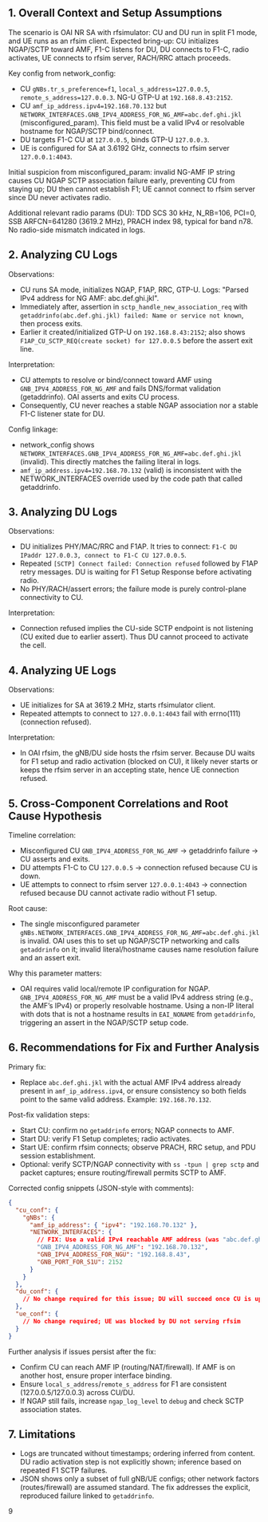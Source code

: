 ## 1. Overall Context and Setup Assumptions

The scenario is OAI NR SA with rfsimulator: CU and DU run in split F1 mode, and UE runs as an rfsim client. Expected bring-up: CU initializes NGAP/SCTP toward AMF, F1-C listens for DU, DU connects to F1-C, radio activates, UE connects to rfsim server, RACH/RRC attach proceeds.

Key config from network_config:
- CU `gNBs.tr_s_preference=f1`, `local_s_address=127.0.0.5`, `remote_s_address=127.0.0.3`. NG-U GTP-U at `192.168.8.43:2152`.
- CU `amf_ip_address.ipv4=192.168.70.132` but `NETWORK_INTERFACES.GNB_IPV4_ADDRESS_FOR_NG_AMF=abc.def.ghi.jkl` (misconfigured_param). This field must be a valid IPv4 or resolvable hostname for NGAP/SCTP bind/connect.
- DU targets F1-C CU at `127.0.0.5`, binds GTP-U `127.0.0.3`.
- UE is configured for SA at 3.6192 GHz, connects to rfsim server `127.0.0.1:4043`.

Initial suspicion from misconfigured_param: invalid NG-AMF IP string causes CU NGAP SCTP association failure early, preventing CU from staying up; DU then cannot establish F1; UE cannot connect to rfsim server since DU never activates radio.

Additional relevant radio params (DU): TDD SCS 30 kHz, N_RB=106, PCI=0, SSB ARFCN=641280 (3619.2 MHz), PRACH index 98, typical for band n78. No radio-side mismatch indicated in logs.

## 2. Analyzing CU Logs

Observations:
- CU runs SA mode, initializes NGAP, F1AP, RRC, GTP-U. Logs: "Parsed IPv4 address for NG AMF: abc.def.ghi.jkl".
- Immediately after, assertion in `sctp_handle_new_association_req` with `getaddrinfo(abc.def.ghi.jkl) failed: Name or service not known`, then process exits.
- Earlier it created/initialized GTP-U on `192.168.8.43:2152`; also shows `F1AP_CU_SCTP_REQ(create socket) for 127.0.0.5` before the assert exit line.

Interpretation:
- CU attempts to resolve or bind/connect toward AMF using `GNB_IPV4_ADDRESS_FOR_NG_AMF` and fails DNS/format validation (getaddrinfo). OAI asserts and exits CU process.
- Consequently, CU never reaches a stable NGAP association nor a stable F1-C listener state for DU.

Config linkage:
- network_config shows `NETWORK_INTERFACES.GNB_IPV4_ADDRESS_FOR_NG_AMF=abc.def.ghi.jkl` (invalid). This directly matches the failing literal in logs.
- `amf_ip_address.ipv4=192.168.70.132` (valid) is inconsistent with the NETWORK_INTERFACES override used by the code path that called getaddrinfo.

## 3. Analyzing DU Logs

Observations:
- DU initializes PHY/MAC/RRC and F1AP. It tries to connect: `F1-C DU IPaddr 127.0.0.3, connect to F1-C CU 127.0.0.5`.
- Repeated `[SCTP] Connect failed: Connection refused` followed by F1AP retry messages. DU is waiting for F1 Setup Response before activating radio.
- No PHY/RACH/assert errors; the failure mode is purely control-plane connectivity to CU.

Interpretation:
- Connection refused implies the CU-side SCTP endpoint is not listening (CU exited due to earlier assert). Thus DU cannot proceed to activate the cell.

## 4. Analyzing UE Logs

Observations:
- UE initializes for SA at 3619.2 MHz, starts rfsimulator client.
- Repeated attempts to connect to `127.0.0.1:4043` fail with errno(111) (connection refused).

Interpretation:
- In OAI rfsim, the gNB/DU side hosts the rfsim server. Because DU waits for F1 setup and radio activation (blocked on CU), it likely never starts or keeps the rfsim server in an accepting state, hence UE connection refused.

## 5. Cross-Component Correlations and Root Cause Hypothesis

Timeline correlation:
- Misconfigured CU `GNB_IPV4_ADDRESS_FOR_NG_AMF` → getaddrinfo failure → CU asserts and exits.
- DU attempts F1-C to CU `127.0.0.5` → connection refused because CU is down.
- UE attempts to connect to rfsim server `127.0.0.1:4043` → connection refused because DU cannot activate radio without F1 setup.

Root cause:
- The single misconfigured parameter `gNBs.NETWORK_INTERFACES.GNB_IPV4_ADDRESS_FOR_NG_AMF=abc.def.ghi.jkl` is invalid. OAI uses this to set up NGAP/SCTP networking and calls `getaddrinfo` on it; invalid literal/hostname causes name resolution failure and an assert exit.

Why this parameter matters:
- OAI requires valid local/remote IP configuration for NGAP. `GNB_IPV4_ADDRESS_FOR_NG_AMF` must be a valid IPv4 address string (e.g., the AMF’s IPv4) or properly resolvable hostname. Using a non-IP literal with dots that is not a hostname results in `EAI_NONAME` from `getaddrinfo`, triggering an assert in the NGAP/SCTP setup code.

## 6. Recommendations for Fix and Further Analysis

Primary fix:
- Replace `abc.def.ghi.jkl` with the actual AMF IPv4 address already present in `amf_ip_address.ipv4`, or ensure consistency so both fields point to the same valid address. Example: `192.168.70.132`.

Post-fix validation steps:
- Start CU: confirm no `getaddrinfo` errors; NGAP connects to AMF.
- Start DU: verify F1 Setup completes; radio activates.
- Start UE: confirm rfsim connects; observe PRACH, RRC setup, and PDU session establishment.
- Optional: verify SCTP/NGAP connectivity with `ss -tpun | grep sctp` and packet captures; ensure routing/firewall permits SCTP to AMF.

Corrected config snippets (JSON-style with comments):

```json
{
  "cu_conf": {
    "gNBs": {
      "amf_ip_address": { "ipv4": "192.168.70.132" },
      "NETWORK_INTERFACES": {
        // FIX: Use a valid IPv4 reachable AMF address (was "abc.def.ghi.jkl")
        "GNB_IPV4_ADDRESS_FOR_NG_AMF": "192.168.70.132",
        "GNB_IPV4_ADDRESS_FOR_NGU": "192.168.8.43",
        "GNB_PORT_FOR_S1U": 2152
      }
    }
  },
  "du_conf": {
    // No change required for this issue; DU will succeed once CU is up
  },
  "ue_conf": {
    // No change required; UE was blocked by DU not serving rfsim
  }
}
```

Further analysis if issues persist after the fix:
- Confirm CU can reach AMF IP (routing/NAT/firewall). If AMF is on another host, ensure proper interface binding.
- Ensure `local_s_address`/`remote_s_address` for F1 are consistent (127.0.0.5/127.0.0.3) across CU/DU.
- If NGAP still fails, increase `ngap_log_level` to `debug` and check SCTP association states.

## 7. Limitations

- Logs are truncated without timestamps; ordering inferred from content. DU radio activation step is not explicitly shown; inference based on repeated F1 SCTP failures.
- JSON shows only a subset of full gNB/UE configs; other network factors (routes/firewall) are assumed standard. The fix addresses the explicit, reproduced failure linked to `getaddrinfo`.

9